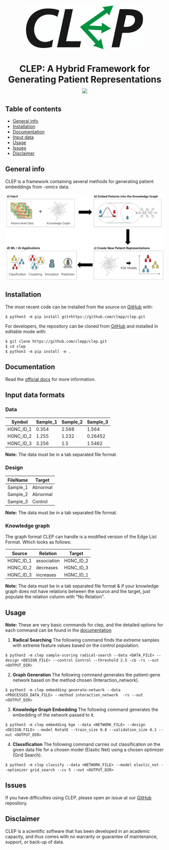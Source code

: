 <p align="center">
  <img src="docs/source/logo.jpg">
</p>

<h1 align="center">
  CLEP: A Hybrid Framework for Generating Patient Representations
  <br/>
  <img src="https://travis-ci.com/clepp/clep-dev.svg?token=rBPVN4HCkHSUyy66qGmX&branch=kge_implementation" />
</h1>

## Table of contents
* [General info](#general-info)
* [Installation](#installation)
* [Documentation](#documentation)
* [Input data](#input-data-formats)
* [Usage](#usage)
* [Issues](#issues)
* [Disclaimer](#disclaimer)

## General info
CLEP is a framework containing several methods for generating patient embeddings from *-omics* data.

<p align="center">
  <img src="docs/source/framework.jpg">
</p>

## Installation

The most recent code can be installed from the source on [GitHub](https://github.com/clepp/clep) with:

```
$ python3 -m pip install git+https://github.com/clepp/clep.git
```

For developers, the repository can be cloned from [GitHub](https://github.com/clepp/clep) and installed in editable mode with:

```
$ git clone https://github.com/clepp/clep.git
$ cd clep
$ python3 -m pip install -e .
```

## Documentation
Read the [official docs](#documentation) for more information.

## Input data formats

### Data

| Symbol | Sample_1 | Sample_2 | Sample_3 |
| ------ | -------- | -------- | -------- |
| HGNC_ID_1 | 0.354 | 2.568 | 1.564 |
| HGNC_ID_2 | 1.255 | 1.232 | 0.26452 |
| HGNC_ID_3 | 3.256 | 1.5 | 1.5462 |

**Note:** The data must be in a tab separated file format.

### Design

| FileName | Target |
| -------- | ------ |
| Sample_1 | Abnormal |
| Sample_2 | Abnormal |
| Sample_3 | Control |

**Note:** The data must be in a tab separated file format.


### Knowledge graph
The graph format CLEP can handle is a modified version of the Edge List Format. Which looks as follows:

| Source | Relation | Target |
| ------ | -------- | ------ |
| HGNC_ID_1 | association | HGNC_ID_2
| HGNC_ID_2 | decreases | HGNC_ID_3
| HGNC_ID_3 | increases | HGNC_ID_1
    
**Note:** The data must be in a tab separated file format & if your knowledge graph does not have relations between the source and the target, just populate the relation column with "No Relation".


## Usage
**Note:** These are very basic commands for clep, and the detailed options for each command can be found in the [documentation](#documentation)
1. **Radical Searching**
The following command finds the extreme samples with extreme feature values based on the control population.

```
$ python3 -m clep sample-scoring radical-search --data <DATA_FILE> --design <DESIGN_FILE> --control Control --threshold 2.5 -cb -rs --out <OUTPUT_DIR>
```

2. **Graph Generation**
The following command generates the patient-gene network based on the method chosen (Interaction_network).

```
$ python3 -m clep embedding generate-network --data <PROCESSED_DATA_FILE> --method interaction_network  -rs --out <OUTPUT_DIR>
```

3. **Knowledge Graph Embedding**
The following command generates the embedding of the network passed to it.

```
$ python3 -m clep embedding kge --data <NETWORK_FILE> --design <DESIGN_FILE> --model RotatE --train_size 0.8 --validation_size 0.1 --out <OUTPUT_DIR>
```

4. **Classification**
The following command carries out classification on the given data file for a chosen model (Elastic Net) using a chosen optimizer (Grid Search).

```
$ python3 -m clep classify --data <NETWORK_FILE> --model elastic_net --optimizer grid_search --cv 5 --out <OUTPUT_DIR>
```

## Issues
If you have difficulties using CLEP, please open an issue at our [GitHub](https://github.com/clepp/clep) repository.

## Disclaimer
CLEP is a scientific software that has been developed in an academic capacity, and thus comes with no warranty or guarantee of maintenance, support, or back-up of data.
